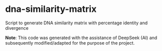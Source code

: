 # dna-similarity-matrix
Script to generate DNA similarity matrix with percentage identity and divergence

**Note**: This code was generated with the assistance of DeepSeek (AI) and subsequently modified/adapted for the purpose of the project.

